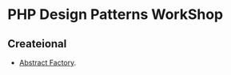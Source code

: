 # PHP Design Patterns WorkShop

## Createional

- [Abstract Factory](https://refactoring.guru/design-patterns/abstract-factory).
  